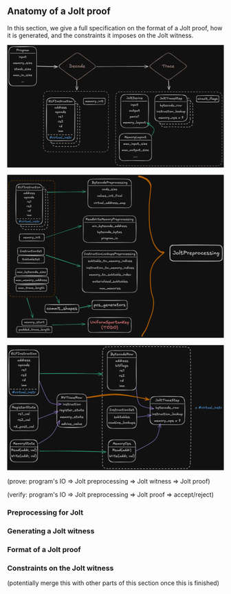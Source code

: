 ## Anatomy of a Jolt proof

In this section, we give a full specification on the format of a Jolt proof, how it is generated, and the constraints it imposes on the Jolt witness.

![Jolt Program Overview](../imgs/jolt-program.png)

![Jolt Preprocessing](../imgs/jolt-preprocessing.png)

![Jolt Trace](../imgs/jolt-trace.png)

(prove: program's IO => Jolt preprocessing => Jolt witness => Jolt proof)

(verify: program's IO => Jolt preprocessing => Jolt proof => accept/reject)

### Preprocessing for Jolt

### Generating a Jolt witness

### Format of a Jolt proof

### Constraints on the Jolt witness

(potentially merge this with other parts of this section once this is finished)